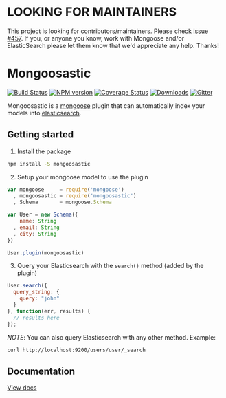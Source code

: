 
# LOOKING FOR MAINTAINERS

This project is looking for contributors/maintainers. Please check [issue #457](https://github.com/mongoosastic/mongoosastic/issues/457). If you, or anyone you know, work with Mongoose and/or ElasticSearch please let them know that we'd appreciate any help. Thanks!


# Mongoosastic
[![Build Status](https://travis-ci.org/mongoosastic/mongoosastic.svg?branch=master)](https://travis-ci.org/mongoosastic/mongoosastic)
[![NPM version](https://img.shields.io/npm/v/mongoosastic.svg)](https://www.npmjs.com/package/mongoosastic)
[![Coverage Status](https://coveralls.io/repos/mongoosastic/mongoosastic/badge.svg?branch=master&service=github)](https://coveralls.io/github/mongoosastic/mongoosastic?branch=master)
[![Downloads](https://img.shields.io/npm/dm/mongoosastic.svg)](https://www.npmjs.com/package/mongoosastic)
[![Gitter](https://badges.gitter.im/Join%20Chat.svg)](https://gitter.im/mongoosastic/mongoosastic?utm_source=badge&utm_medium=badge&utm_campaign=pr-badge)

Mongoosastic is a [mongoose](http://mongoosejs.com/) plugin that can automatically index your models into [elasticsearch](https://www.elastic.co/).


## Getting started

1. Install the package

```bash
npm install -S mongoosastic
```

2. Setup your mongoose model to use the plugin

```javascript
var mongoose     = require('mongoose')
  , mongoosastic = require('mongoosastic')
  , Schema       = mongoose.Schema

var User = new Schema({
    name: String
  , email: String
  , city: String
})

User.plugin(mongoosastic)
```

3. Query your Elasticsearch with the `search()` method (added by the plugin)

```javascript
User.search({
  query_string: {
    query: "john"
  }
}, function(err, results) {
  // results here
});

```

*NOTE*: You can also query Elasticsearch with any other method. Example: 

```bash
curl http://localhost:9200/users/user/_search
```

## Documentation

[View docs](docs/README.md)




